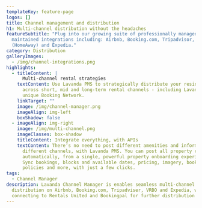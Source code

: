 ```yaml
---
templateKey: feature-page
logos: []
title: Channel management and distribution
h1: Multi-channel distribution without the headaches
featureSubtitle: "Plug into our growing suite of professionally managed and
  maintained integrations including: Airbnb, Booking.com, Tripadvisor, VRBO
  (HomeAway) and Expedia."
category: Distribution
galleryImages:
  - /img/channel-integrations.png
highlights:
  - titleContent: |
      Multi-channel rental strategies
    textContent: Use Lavanda PMS to strategically distribute your residential units
      across short, mid and long-term rental channels - including Lavanda’s
      unique Booking Network.
    linkTarget: ""
    image: /img/channel-manager.png
    imageAlign: img-left
    boxShadow: false
  - imageAlign: img-right
    image: /img/multi-channel.png
    imageClasses: box-shadow
    titleContent: Integrate everything, with APIs
    textContent: There’s no need to post different amenities and information across
      different channels, with Lavanda PMS. You can post all property content,
      automatically, from a single, powerful property onboarding experience.
      Sync bookings, blocks and available dates, pricing, imagery, booking
      policies and more, with just a few clicks.
tags:
  - Channel Manager
description: Lavanda Channel Manager is enables seamless multi-channel
  distribution on Airbnb, Booking.com, Tripadviser, VRBO and Expedia, while also
  connecting to Rentals United and Bookingpal for further distribution options.
---
```

